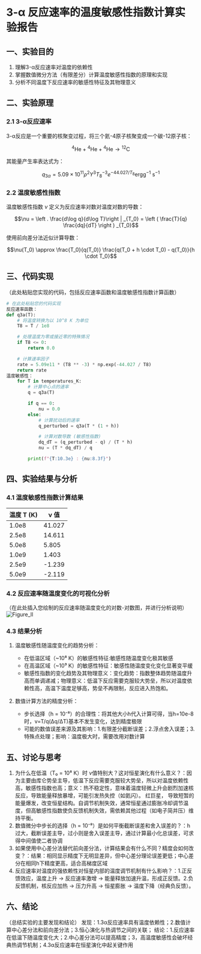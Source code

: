 # 3-α 反应速率的温度敏感性指数计算实验报告
## 一、实验目的
1. 理解3-α反应速率对温度的依赖性
2. 掌握数值微分方法（有限差分）计算温度敏感性指数的原理和实现
3. 分析不同温度下反应速率的敏感性特征及其物理意义
## 二、实验原理
### 2.1 3-α反应速率
3-α反应是一个重要的核聚变过程，将三个氦-4原子核聚变成一个碳-12原子核：

$${}^4\mathrm{He} + {}^4\mathrm{He} + {}^4\mathrm{He} \rightarrow {}^{12}\mathrm{C}$$

其能量产生率表达式为：

$$q_{3\alpha} = 5.09\times 10^{11} \rho^2 Y^3 T_8^{-3} e^{-44.027/T_8} \mathrm{erg g^{-1}~s^{-1}}$$

### 2.2 温度敏感性指数
温度敏感性指数 $\nu$ 定义为反应速率对数对温度对数的导数：

$$\nu = \left . \frac{d\log q}{d\log T}\right | _{T_0} = \left ( \frac{T}{q} \frac{dq}{dT} \right ) _{T_0}$$

使用前向差分法近似计算导数：

$$\nu(T_0) \approx \frac{T_0}{q(T_0)} \frac{q(T_0 + h \cdot T_0) - q(T_0)}{h \cdot T_0}$$

## 三、代码实现
（此处粘贴您实现的代码，包括反应速率函数和温度敏感性指数计算函数）

```python
# 在此处粘贴您的代码实现
反应速率函数：
def q3a(T):
    # 将温度转换为以 10^8 K 为单位
    T8 = T / 1e8

    # 处理温度为零或接近零的特殊情况
    if T8 <= 0:
        return 0.0

    # 计算速率因子
    rate = 5.09e11 * (T8 ** -3) * np.exp(-44.027 / T8)
    return rate
温度敏感性：
    for T in temperatures_K:
        # 计算中心点的速率
        q = q3a(T)

        if q == 0:
            nu = 0.0
        else:
            # 计算扰动后的速率
            q_perturbed = q3a(T * (1 + h))

            # 计算对数导数 (敏感性指数)
            dq_dT = (q_perturbed - q) / (T * h)
            nu = (T * dq_dT) / q

        print(f"{T:10.3e} : {nu:8.3f}")

```



## 四、实验结果与分析
### 4.1 温度敏感性指数计算结果

| 温度 T (K) | ν 值 |
|------------|------|
| 1.0e8      |  41.027    |
| 2.5e8      | 14.611     |
| 5.0e8      |   5.805   |
| 1.0e9      |     1.403  |
| 2.5e9      |   -1.239   |
| 5.0e9      |   -2.119   |

### 4.2 反应速率随温度变化的可视化分析
（在此处插入您绘制的反应速率随温度变化的对数-对数图，并进行分析说明）
![Figure_ll](https://github.com/user-attachments/assets/eae47d29-6127-4745-8d90-a1edd277e9b3)

### 4.3 结果分析
1. 温度敏感性随温度变化的趋势分析：
   
   - 在低温区域（~10⁸ K）的敏感性特征:敏感性随温度变化极其敏感
   - 在高温区域（~10⁹ K）的敏感性特征：敏感性随温度变化变化显著变平缓
   - 敏感性指数的变化趋势及其物理意义：变化趋势：指数整体趋势随温度升高而单调递减；物理意义：低温下反应需要克服较大势垒，所以对温度依赖性高，高温下温度足够高，势垒不再限制，反应进入热饱和。
2. 数值计算方法的精度分析：

   - 步长选择（h = 10⁻⁸）的合理性：将其他大小h代入计算可得，当h=10e-8时，v=T/q(Δq/ΔT)基本不发生变化，达到精度极限
   - 可能的数值误差来源及其影响：1.有限差分截断误差；2.浮点舍入误差；3.特殊点处理；影响：温度极大时，需要改用对数计算
## 五、讨论与思考
1. 为什么在低温（T₀ = 10⁸ K）时 $\nu$值特别大？这对恒星演化有什么意义？：因为主要由库仑势垒主导，低温下反应需要克服较大势垒，所以对温度依赖性高，敏感性指数也高；意义：热不稳定性，意味着温度轻微上升会剧烈加速核反应，导致能量释放暴增，可能引发热失控（如氦闪）。 红巨星， 导致短暂的能量爆发，改变恒星结构。自调节机制失效，通常恒星通过膨胀冷却调节温度，但高敏感性指数使负反馈机制失效，需依赖其他过程（如电子简并压）维持平衡。 
2. 数值微分中步长的选择（h = 10⁻⁸）是如何平衡截断误差和舍入误差的？：h过大，截断误差主导，过小则是舍入误差主导，通过计算最小化总误差，可求得中间值使二者协调
3. 如果使用中心差分法替代前向差分法，计算结果会有什么不同？精度会如何改变？：结果：相同显示精度下无明显差异，但中心差分理论误差更低；中心差分在相同h下精度更高，适合高梯度区域
4. 反应速率对温度的强依赖性对恒星内部的温度调节机制有什么影响？：1.正反馈效应，温度上升 → 反应速率激增 → 能量释放加速升温，形成正反馈。2.负反馈机制，核反应加热 → 压力升高 → 恒星膨胀 → 温度下降（经典负反馈）。
## 六、结论
（总结实验的主要发现和结论）
发现：1.3α反应速率具有温度依赖性；2.数值计算中心差分法和前向差分法；3.恒心演化与热调节之间的关联；
结论：1.反应速率在低温下随温度变化大；2.中心差分法可以提高精度；3，高温度敏感性会破坏经典热调节机制；4.3α反应速率在恒星演化中起关键作用
